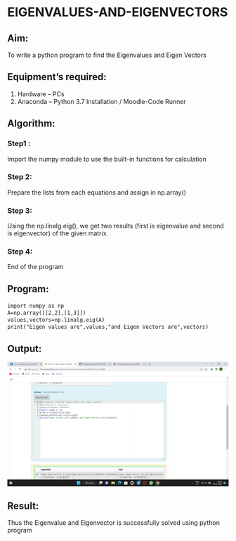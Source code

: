 # EIGENVALUES-AND-EIGENVECTORS
## Aim:
To write a python program to find the Eigenvalues and Eigen Vectors
## Equipment’s required:
1. 	Hardware – PCs
2. 	Anaconda – Python 3.7 Installation / Moodle-Code Runner
## Algorithm:
### Step1 : 
Import the numpy module to use the built-in functions for calculation
### Step 2:
Prepare the lists from each equations and assign in np.array()   
### Step 3:
Using the np.linalg.eig(),  we get two results (first is eigenvalue and second is eigenvector) of the given matrix.
### Step 4: 
End of the program
## Program:
```
import numpy as np
A=np.array([[2,2],[1,3]])
values,vectors=np.linalg.eig(A)
print("Eigen values are",values,"and Eigen Vectors are",vectors)
```
## Output:
![OUTPUT](./IMAGES/eigenvalues.png)
## Result:
Thus the Eigenvalue and Eigenvector is successfully solved using python program
